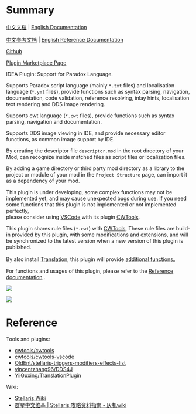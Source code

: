 # Summary

[中文文档](README.md) | [English Documentation](README_en.md)

[中文参考文档](https://windea.icu/Paradox-Language-Support/#/zh/) | [English Reference Documentation](https://windea.icu/Paradox-Language-Support/#/en/)

[Github](https://github.com/DragonKnightOfBreeze/Paradox-Language-Support)

[Plugin Marketplace Page](https://plugins.jetbrains.com/plugin/16825-paradox-language-support)

IDEA Plugin: Support for Paradox Language.

Supports Paradox script language (mainly `*.txt` files) and localisation language (`*.yml` files),
provide functions such as syntax parsing, navigation, documentation, code validation, reference resolving,
inlay hints, localisation text rendering and DDS image rendering.

Supports cwt language (`*.cwt` files),
provide functions such as syntax parsing, navigation and documentation.

Supports DDS image viewing in IDE, and provide necessary editor functions, as common image support by IDE.

By creating the descriptor file `descriptor.mod` in the root directory of your Mod,
can recognize inside matched files as script files or localization files.

By adding a game directory or third party mod directory as a library to the project or module of your mod
in the `Project Structure` page, can import it as a dependency of your mod.

This plugin is under developing, some complex functions may not be implemented yet, and may cause unexpected bugs during use.
If you need some functions that this plugin is not implemented or not implemented perfectly,  
please consider using [VSCode](https://code.visualstudio.com) with its plugin [CWTools](https://github.com/cwtools/cwtools-vscode).

This plugin shares rule files (`*.cwt`) with [CWTools](https://github.com/cwtools/cwtools-vscode),
These rule files are build-in provided by this plugin, with some modifications and extensions,
and will be synchronized to the latest version when a new version of this plugin is published.

By also install [Translation](https://github.com/YiiGuxing/TranslationPlugin),
this plugin will provide [additional functions](https://windea.icu/Paradox-Language-Support/#/end/plugin-integration.md)。

For functions and usages of this plugin, please refer to the [Reference documentation](https://windea.icu/Paradox-Language-Support/#/en/) .

![](https://windea.icu/Paradox-Language-Support/assets/images/script_file_preview_en.png)

![](https://windea.icu/Paradox-Language-Support/assets/images/localisation_file_preview_en.png)

# Reference

Tools and plugins:

* [cwtools/cwtools](https://github.com/cwtools/cwtools)
* [cwtools/cwtools-vscode](https://github.com/cwtools/cwtools-vscode)
* [OldEnt/stellaris-triggers-modifiers-effects-list](https://github.com/OldEnt/stellaris-triggers-modifiers-effects-list)
* [vincentzhang96/DDS4J](https://github.com/vincentzhang96/DDS4J)
* [YiiGuxing/TranslationPlugin](https://github.com/YiiGuxing/TranslationPlugin)

Wiki:

* [Stellaris Wiki](https://stellaris.paradoxwikis.com/Stellaris_Wiki)
* [群星中文维基 | Stellaris 攻略资料指南 - 灰机wiki](https://qunxing.huijiwiki.com/wiki/%E9%A6%96%E9%A1%B5)
